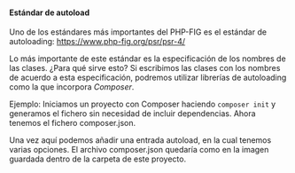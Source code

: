 #### Estándar de autoload
Uno de los estándares más importantes del PHP-FIG es el estándar de autoloading:
https://www.php-fig.org/psr/psr-4/

Lo más importante de este estándar es la especificación de los nombres de las clases. ¿Para qué sirve esto? Si escribimos las clases con los nombres de acuerdo a esta especificación, podremos utilizar librerías de autoloading como la que incorpora *Composer*. 

Ejemplo:
Iniciamos un proyecto con Composer haciendo `composer init` y generamos el fichero sin necesidad de incluir dependencias. Ahora tenemos el fichero composer.json. 

Una vez aquí podemos añadir una entrada autoload, en la cual tenemos varias opciones. El archivo composer.json quedaría como en la imagen guardada dentro de la carpeta de este proyecto. 
